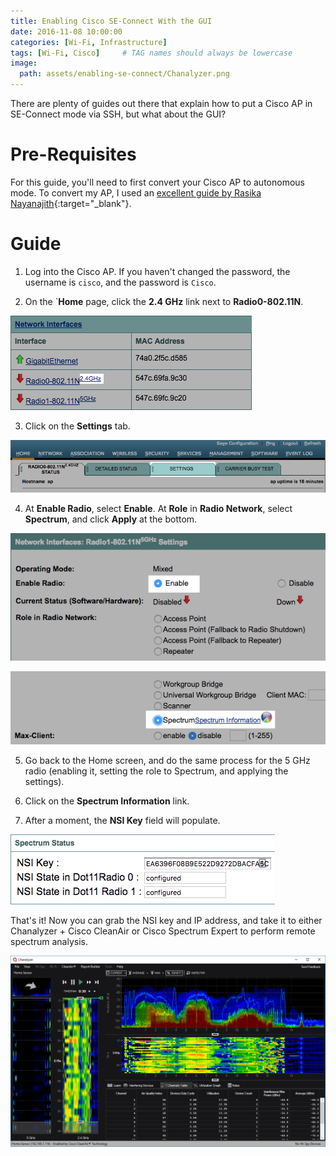 ```yaml
---
title: Enabling Cisco SE-Connect With the GUI
date: 2016-11-08 10:00:00
categories: [Wi-Fi, Infrastructure]
tags: [Wi-Fi, Cisco]     # TAG names should always be lowercase
image:
  path: assets/enabling-se-connect/Chanalyzer.png
---
```


There are plenty of guides out there that explain how to put a Cisco AP in SE-Connect mode via SSH, but what about the GUI?

# Pre-Requisites

For this guide, you'll need to first convert your Cisco AP to autonomous mode. To convert my AP, I used an [excellent guide by Rasika Nayanajith](https://mrncciew.com/2013/12/13/ap-conversion-using-mode-button/){:target="_blank"}.

# Guide

1. Log into the Cisco AP. If you haven't changed the password, the username is `cisco`, and the password is `Cisco`.

2. On the `**Home** page, click the **2.4 GHz** link next to **Radio0-802.11N**.

![](assets/enabling-se-connect/step-2.png)

3. Click on the **Settings** tab.

![](assets/enabling-se-connect/step-3.png)

4. At **Enable Radio**, select **Enable**. At **Role** in **Radio Network**, select **Spectrum**, and click **Apply** at the bottom.

![](assets/enabling-se-connect/step-4a.png)

![](assets/enabling-se-connect/step-4b.png)

5. Go back to the Home screen, and do the same process for the 5 GHz radio (enabling it, setting the role to Spectrum, and applying the settings).

7. Click on the **Spectrum Information** link.

8. After a moment, the **NSI Key** field will populate.

![](assets/enabling-se-connect/step-8.png)

That's it! Now you can grab the NSI key and IP address, and take it to either Chanalyzer + Cisco CleanAir or Cisco Spectrum Expert to perform remote spectrum analysis.

![](assets/enabling-se-connect/Chanalyzer.png)
